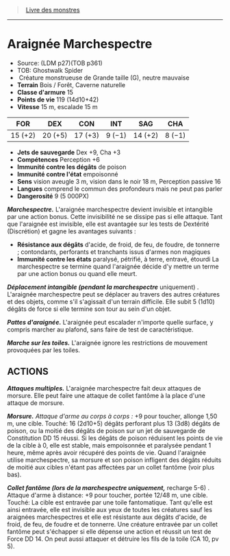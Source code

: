 ﻿> [Livre des monstres](tome_of_beasts.md)

---

# Araignée Marchespectre

- Source: (LDM p27)(TOB p361)
- TOB: Ghostwalk Spider
-  Créature monstrueuse de Grande taille (G), neutre mauvaise
- **Terrain** Bois / Forêt, Caverne naturelle
- **Classe d'armure** 15
- **Points de vie** 119 (14d10+42)
- **Vitesse** 15 m, escalade 15 m

|FOR|DEX|CON|INT|SAG|CHA|
|---|---|---|---|---|---|
|15 (+2)|20 (+5)|17 (+3)|9 (−1)|14 (+2)|8 (−1)|

- **Jets de sauvegarde** Dex +9, Cha +3
- **Compétences** Perception +6
- **Immunité contre les dégâts** de poison
- **Immunité contre l'état** empoisonné
- **Sens** vision aveugle 3 m, vision dans le noir 18 m, Perception passive 16
- **Langues** comprend le commun des profondeurs mais ne peut pas parler
- **Dangerosité** 9 (5 000PX)

**_Marchespectre._** L'araignée marchespectre devient invisible et intangible par une action bonus. Cette invisibilité ne se dissipe pas si elle attaque. Tant que l'araignée est invisible, elle est avantagée sur les tests de Dextérité (Discrétion) et gagne les avantages suivants :

- **Résistance aux dégâts** d'acide, de froid, de feu, de foudre, de tonnerre ; contondants, perforants et tranchants issus d'armes non magiques
- **Immunité contre les états** paralysé, pétrifié, à terre, entravé, étourdi La marchespectre se termine quand l'araignée décide d'y mettre un terme par une action bonus ou quand elle meurt.

**_Déplacement intangible (pendant la marchespectre_** uniquement) . L'araignée marchespectre peut se déplacer au travers des autres créatures et des objets, comme s'il s'agissait d'un terrain difficile. Elle subit 5 (1d10) dégâts de force si elle termine son tour au sein d'un objet.

**_Pattes d'araignée._** L'araignée peut escalader n'importe quelle surface, y compris marcher au plafond, sans faire de test de caractéristique.

**_Marche sur les toiles._** L'araignée ignore les restrictions de mouvement provoquées par les toiles.

## ACTIONS

**_Attaques multiples._** L'araignée marchespectre fait deux attaques de morsure. Elle peut faire une attaque de collet fantôme à la place d'une attaque de morsure.

**_Morsure._** _Attaque d'arme au corps à corps :_ +9 pour toucher, allonge 1,50 m, une cible. Touché: 16 (2d10+5) dégâts perforant plus 13 (3d8) dégâts de poison, ou la moitié des dégâts de poison sur un jet de sauvegarde de Constitution DD 15 réussi. Si les dégâts de poison réduisent les points de vie de la cible à 0, elle est stable, mais empoisonnée et paralysée pendant 1 heure, même après avoir récupéré des points de vie. Quand l'araignée utilise marchespectre, sa morsure et son poison infligent des dégâts réduits de moitié aux cibles n'étant pas affectées par un collet fantôme (voir plus bas).

**_Collet fantôme (lors de la marchespectre uniquement,_** recharge 5-6) . Attaque d'arme à distance: +9 pour toucher, portée 12/48 m, une cible. Touché: La cible est entravée par une toile fantomatique. Tant qu'elle est ainsi entravée, elle est invisible aux yeux de toutes les créatures sauf les araignées marchespectres et elle est résistante aux dégâts d'acide, de froid, de feu, de foudre et de tonnerre. Une créature entravée par un collet fantôme peut s'échapper si elle dépense une action et réussit un test de Force DD 14. On peut aussi attaquer et détruire les fils de la toile (CA 10, pv 5).

